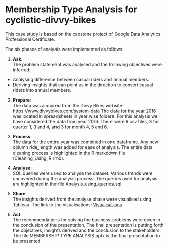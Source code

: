 # Membership Type Analysis for cyclistic-divvy-bikes

This case study is based on the capstone project of Google Data Analytics Professional Certificate.

The six phases of analysis were implemented as follows:

1. **Ask**:  
The problem statement was analysed and the following objectives were inferred: 
  * Analysing difference between casual riders and annual members.
  * Deriving insights that can point us in the direction to convert casual riders into annual members.

2. **Prepare**:  
The data was acquired from the Divvy Bikes website: https://www.divvybikes.com/system-data
The data for the year 2016 was located in spreadsheets in year wise folders.
For this analysis we have considered the data from year 2016. There were 6 csv files, 3 for quarter 1, 3 and 4, and 3 for month 4, 5 and 6.

3. **Process**:  
The data for the entire year was combined in one dataframe. Any new column ride_length was added for ease of analysis. The entire data cleaning process is highlighted in the R markdown file (Cleaning_Using_R.rmd).

4. **Analyse**:  
SQL queries were used to analyse the dataset. Various trends were uncovered during the analysis process. The queries used for analysis are highlighted in the file Analysis_using_queries.sql.

5. **Share**:  
The insights derived from the analyse phase were visualised using Tableau. The link to the visualisations:
[Visualisations](https://public.tableau.com/views/MembershipTypeAnalysisforcyclistic-divvy-bikes/AVERAGERIDELENGTHVSWEEKDAY?:language=en-US&:display_count=n&:origin=viz_share_link)

6. **Act**:  
The recommendations for solving the business problems were given in the conclusion of the presentation. The final presentation is putting forth the objectives, insights derived and the conclusion to the stakeholders.
The file MEMBERSHIP TYPE ANALYSIS.pptx is the final presentation to be presented.

